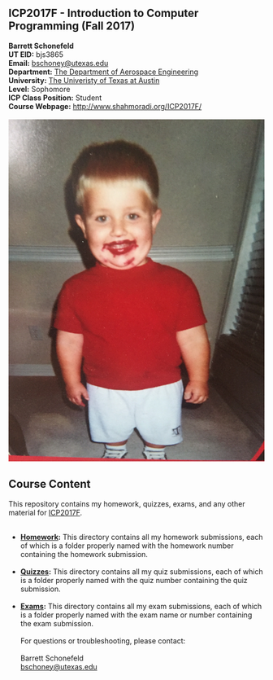 ## ICP2017F - Introduction to Computer Programming (Fall 2017) <br />
**Barrett Schonefeld** <br />
**UT EID:** bjs3865 <br />
**Email:** bschoney@utexas.edu <br />
**Department:** [The Department of Aerospace Engineering](http://www.ae.utexas.edu/) <br />
**University:** [The Univeristy of Texas at Austin](https://www.utexas.edu/) <br />
**Level:** Sophomore <br />
**ICP Class Position:** Student <br />
**Course Webpage:** http://www.shahmoradi.org/ICP2017F/ <br /> <br />
![alt text](https://github.com/bschoney/ICP2017F/blob/master/IMG_0435.jpg)<br />
## Course Content <br />
This repository contains my homework, quizzes, exams, and any other material for [ICP2017F](http://www.shahmoradi.org/ICP2017F/). <br /> <br />
* **[Homework](https://github.com/bschoney/ICP2017F/tree/master/Homework):** This directory contains all my homework submissions, each of which is a folder properly named with the homework number containing the homework submission. <br /> <br />
* **[Quizzes](https://github.com/bschoney/ICP2017F/tree/master/Quizzes):** This directory contains all my quiz submissions, each of which is a folder properly named with the quiz number containing the quiz submission. <br /> <br />
* **[Exams](https://github.com/bschoney/ICP2017F/tree/master/Exams):** This directory contains all my exam submissions, each of which is a folder properly named with the exam name or number containing the exam submission. <br /> <br />
For questions or troubleshooting, please contact: <br /> <br />
Barrett Schonefeld <br />
bschoney@utexas.edu <br />
